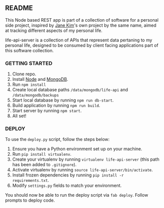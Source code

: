 ## README ##

This Node based REST app is part of a collection of software for a personal side project, inspired by [Jane Kim](http://janekim.me/)'s own project by the same name, aimed at tracking different aspects of my personal life.

life-api-server is a collection of APIs that represent data pertaning to my personal life, designed to be consumed by client facing applications part of this software collection.

### GETTING STARTED ###

1. Clone repo.
2. Install [Node](https://nodejs.org/en/) and [MongoDB](https://www.mongodb.com/).
3. Run `npm install`
4. Create local database paths `/data/mongodb/life-api` and `/data/mongodb/backups`
5. Start local database by running `npm run db-start`.
6. Build application by running `npm run build`.
7. Start server by running `npm start`.
8. All set!

### DEPLOY ###
To use the `deploy.py` script, follow the steps below:

1. Ensure you have a Python environment set up on your machine.
2. Run `pip install virtualenv`.
3. Create your virtualenv by running `virtualenv life-api-server` (this path has been added to `.gitignore`).
4. Activate virtualenv by running `source life-api-server/bin/activate`.
5. Install frozen dependencies by running `pip install -r requirements.txt`.
6. Modify `settings.py` fields to match your environment.

You should now be able to run the deploy script via `fab deploy`. Follow prompts to deploy code.
